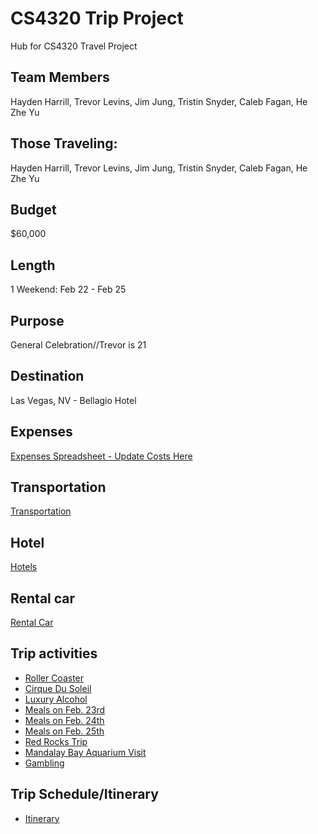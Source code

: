 # CS4320 Trip Project
Hub for CS4320 Travel Project
## Team Members
Hayden Harrill, Trevor Levins, Jim Jung, Tristin Snyder, Caleb Fagan, He Zhe Yu
## Those Traveling:
Hayden Harrill, Trevor Levins, Jim Jung, Tristin Snyder, Caleb Fagan, He Zhe Yu
## Budget
$60,000
## Length
1 Weekend: Feb 22 - Feb 25
## Purpose
General Celebration//Trevor is 21
## Destination
Las Vegas, NV - Bellagio Hotel
## Expenses
[Expenses Spreadsheet - Update Costs Here](https://docs.google.com/spreadsheets/d/1v8CSGl0PSeG5nOfz9qMIAKsIUIlrHvO2kziHH06konk/edit?usp=sharing)
## Transportation
[Transportation](MarkdownFiles/transportation.md)
## Hotel
[Hotels](MarkdownFiles/hotel.md)
## Rental car
[Rental Car](MarkdownFiles/rentalCar.md)
## Trip activities
* [Roller Coaster](MarkdownFiles/rollercoaster.md)
* [Cirque Du Soleil](MarkdownFiles/CirqueDuSoleil.md)
* [Luxury Alcohol](MarkdownFiles/luxuryalcohol.md)
* [Meals on Feb. 23rd](MarkdownFiles/mealsFeb23.md)
* [Meals on Feb. 24th](MarkdownFiles/MealsFeb24.md)
* [Meals on Feb. 25th](MarkdownFiles/MealsFeb25.md)
* [Red Rocks Trip](MarkdownFiles/redRocks.md)
* [Mandalay Bay Aquarium Visit](MarkdownFiles/SharkReef.md)
* [Gambling](MarkdownFiles/gambling.md)
## Trip Schedule/Itinerary
* [Itinerary](MarkdownFiles/itinerary.md)

